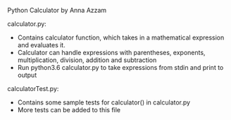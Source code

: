 Python Calculator
by Anna Azzam

calculator.py: 
- Contains calculator function, which takes in a mathematical expression and evaluates it.
- Calculator can handle expressions with parentheses, exponents, multiplication, division, addition and subtraction
- Run python3.6 calculator.py to take expressions from stdin and print to output

calculatorTest.py:
- Contains some sample tests for calculator() in calculator.py
- More tests can be added to this file
